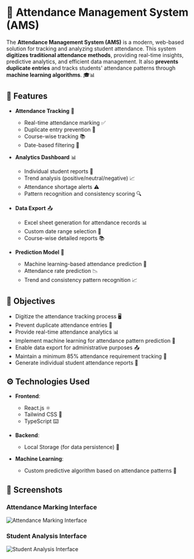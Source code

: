 # 📝 **Attendance Management System (AMS)**

The **Attendance Management System (AMS)** is a modern, web-based solution for tracking and analyzing student attendance. This system **digitizes traditional attendance methods**, providing real-time insights, predictive analytics, and efficient data management. It also **prevents duplicate entries** and tracks students' attendance patterns through **machine learning algorithms**. 🎓📊

## 🔑 **Features**

- **Attendance Tracking** 📅
  - Real-time attendance marking ✅
  - Duplicate entry prevention 🚫
  - Course-wise tracking 📚
  - Date-based filtering 📅

- **Analytics Dashboard** 📊
  - Individual student reports 📄
  - Trend analysis (positive/neutral/negative) 📈
  - Attendance shortage alerts ⚠️
  - Pattern recognition and consistency scoring 🔍

- **Data Export** 📤
  - Excel sheet generation for attendance records 📊
  - Custom date range selection 📅
  - Course-wise detailed reports 📚

- **Prediction Model** 🤖
  - Machine learning-based attendance prediction 🔮
  - Attendance rate prediction 📉
  - Trend and consistency pattern recognition 📈

## 🎯 **Objectives**

- Digitize the attendance tracking process 🖥️
- Prevent duplicate attendance entries 🛑
- Provide real-time attendance analytics 📊
- Implement machine learning for attendance pattern prediction 🤖
- Enable data export for administrative purposes 📤
- Maintain a minimum 85% attendance requirement tracking 🎯
- Generate individual student attendance reports 📄

## ⚙️ **Technologies Used**

- **Frontend**: 
  - React.js ⚛️
  - Tailwind CSS 🎨
  - TypeScript ⌨️

- **Backend**: 
  - Local Storage (for data persistence) 💾

- **Machine Learning**: 
  - Custom predictive algorithm based on attendance patterns 🧠

## 📸 **Screenshots**

### Attendance Marking Interface
![Attendance Marking Interface](https://github.com/user-attachments/assets/408eb552-78d5-4134-ba99-d6ce9429eab1)

### Student Analysis Interface
![Student Analysis Interface](https://github.com/user-attachments/assets/d7000f29-707c-4e5e-bbe7-ba183c74e43d)


